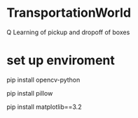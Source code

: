 # TransportationWorld
Q Learning of pickup and dropoff of boxes

# set up enviroment
pip install opencv-python

pip install pillow

pip install matplotlib==3.2
